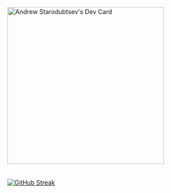 
<a href="https://app.daily.dev/illucent"><img src="https://api.daily.dev/devcards/v2/1f6d6dab39334df59d5239a2329f7abb.png?type=default&r=fwm" width="356" alt="Andrew Starodubtsev's Dev Card"/></a>
<br>
<br>
<br>
[![GitHub Streak](https://img.shields.io/badge/Ko%20fi-support%20Me%20on%20Ko--fi-blue.svg?style=for-the-badge&labelColor=brown)](https://ko-fi.com/illucent)
